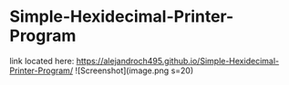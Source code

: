 # Simple-Hexidecimal-Printer-Program
link located here:
      https://alejandroch495.github.io/Simple-Hexidecimal-Printer-Program/
![Screenshot](image.png s=20)
